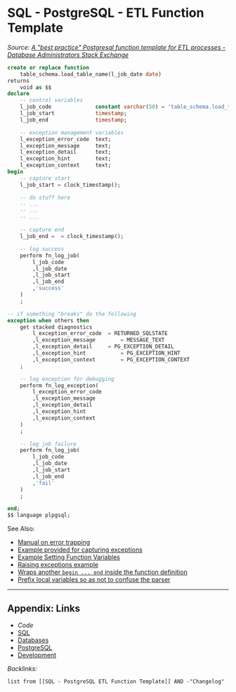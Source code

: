 # SQL - PostgreSQL - ETL Function Template

*Source: [A "best practice" Postgresql function template for ETL processes - Database Administrators Stack Exchange](https://dba.stackexchange.com/questions/122052/a-best-practice-postgresql-function-template-for-etl-processes)*

````SQL
create or replace function 
    table_schema.load_table_name(l_job_date date) 
returns
    void as $$
declare
    -- control variables
    l_job_code              constant varchar(50) = 'table_schema.load_table_name';
    l_job_start             timestamp;
    l_job_end               timestamp;

    -- exception management variables       
    l_exception_error_code  text;
    l_exception_message     text;
    l_exception_detail      text;
    l_exception_hint        text;
    l_exception_context     text;
begin
    -- capture start
    l_job_start = clock_timestamp();

    -- do stuff here
    -- ...
    -- ...
    -- ...

    -- capture end
    l_job_end =  = clock_timestamp();

    -- log success
    perform fn_log_job(
        l_job_code
        ,l_job_date
        ,l_job_start
        ,l_job_end
        ,'success'
    )
    ;

-- if something "breaks" do the following
exception when others then
    get stacked diagnostics 
        l_exception_error_code  = RETURNED_SQLSTATE
        ,l_exception_message        = MESSAGE_TEXT
        ,l_exception_detail     = PG_EXCEPTION_DETAIL
        ,l_exception_hint           = PG_EXCEPTION_HINT
        ,l_exception_context        = PG_EXCEPTION_CONTEXT
    ;

    -- log exception for debugging
    perform fn_log_exception(
        l_exception_error_code
        ,l_exception_message
        ,l_exception_detail
        ,l_exception_hint
        ,l_exception_context
    )
    ;

    -- log job failure
    perform fn_log_job(
        l_job_code
        ,l_job_date
        ,l_job_start
        ,l_job_end
        ,'fail'
    )
    ;

end;
$$ language plpgsql;
````

See Also:

* [Manual on error trapping](http://www.postgresql.org/docs/current/static/plpgsql-control-structures.html#PLPGSQL-ERROR-TRAPPING)
* [Example provided for capturing exceptions](http://www.postgresql.org/docs/current/static/plpgsql-control-structures.html#PLPGSQL-EXCEPTION-DIAGNOSTICS)
* [Example Setting Function Variables](http://www.faqs.org/docs/ppbook/x19832.htm#OPTIONALVARIABLEEXAMPLES)
* [Raising exceptions example](http://www.depesz.com/2011/07/20/waiting-for-9-2-stacked-diagnostics-in-plpgsql/)
* [Wraps another `begin ... end` inside the function definition](https://stackoverflow.com/questions/16372794/postgresql-exception-handling-detail-with-get-stacked-diagnostics)
* [Prefix local variables so as not to confuse the parser](https://stackoverflow.com/a/20518659/893766)

---

## Appendix: Links

* *Code*
* [SQL](../../../../3-Resources/Tools/Developer%20Tools/Data%20Stack/Procedural%20Languages/SQL.md)
* [Databases](../../../MOCs/Databases.md)
* [PostgreSQL](../../../../3-Resources/Tools/Developer%20Tools/Data%20Stack/Databases/PostgreSQL.md)
* [Development](../../../MOCs/Development.md)

*Backlinks:*

````dataview
list from [[SQL - PostgreSQL ETL Function Template]] AND -"Changelog"
````
